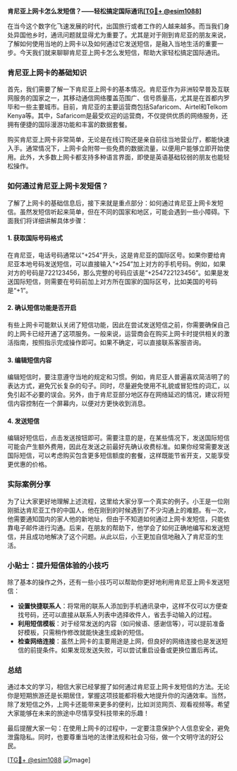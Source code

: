 **肯尼亚上网卡怎么发短信？——轻松搞定国际通讯[[TG💪+ @esim1088](https://t.me/s/esim1088)]**

在当今这个数字化飞速发展的时代，出国旅行或者工作的人越来越多。而当我们身处异国他乡时，通讯问题就显得尤为重要了。尤其是对于刚到肯尼亚的朋友来说，了解如何使用当地的上网卡以及如何通过它发送短信，是融入当地生活的重要一步。今天我们就来聊聊肯尼亚上网卡怎么发短信，帮助大家轻松搞定国际通讯。

### 肯尼亚上网卡的基础知识

首先，我们需要了解一下肯尼亚上网卡的基本情况。肯尼亚作为非洲较早普及互联网服务的国家之一，其移动通信网络覆盖范围广、信号质量高，尤其是在首都内罗毕和一些主要城市。目前，肯尼亚的主要运营商包括Safaricom、Airtel和Telkom Kenya等。其中，Safaricom是最受欢迎的运营商，不仅提供优质的网络服务，还拥有便捷的国际漫游功能和丰富的数据套餐。

购买肯尼亚上网卡非常简单，无论是在线订购还是亲自前往当地营业厅，都能快速入手。通常情况下，上网卡会附带一些免费的数据流量，以便用户能够立即开始使用。此外，大多数上网卡都支持多种语言界面，即使是英语基础较弱的朋友也能轻松操作。

### 如何通过肯尼亚上网卡发短信？

了解了上网卡的基础信息后，接下来就是重点部分：如何通过肯尼亚上网卡发短信。虽然发短信听起来简单，但在不同的国家和地区，可能会遇到一些小障碍。下面我们将详细讲解具体步骤：

#### 1. 获取国际号码格式
在肯尼亚，电话号码通常以“+254”开头，这是肯尼亚的国际区号。如果你要给肯尼亚本地号码发送短信，可以直接输入“+254”加上对方的手机号码。例如，如果对方的号码是722123456，那么完整的号码应该是“+254722123456”。如果是发送国际短信，则需要在号码前加上对方所在国家的国际区号，比如美国的号码是“+1”。

#### 2. 确认短信功能是否开启
有些上网卡可能默认关闭了短信功能，因此在尝试发送短信之前，你需要确保自己的上网卡已经开通了这项服务。一般来说，运营商会在购买上网卡时提供相关的激活指南，按照指示完成操作即可。如果不确定，可以直接联系客服咨询。

#### 3. 编辑短信内容
编辑短信时，要注意遵守当地的规定和习惯。例如，肯尼亚人普遍喜欢简洁明了的表达方式，避免冗长复杂的句子。同时，尽量避免使用不礼貌或冒犯性的词汇，以免引起不必要的误会。另外，由于肯尼亚部分地区存在网络延迟的情况，建议将短信内容控制在一个屏幕内，以便对方更快收到消息。

#### 4. 发送短信
编辑好短信后，点击发送按钮即可。需要注意的是，在某些情况下，发送国际短信可能会产生额外费用，因此在发送之前最好先确认收费标准。如果你经常需要发送国际短信，可以考虑购买包含更多短信额度的套餐，这样既能节省开支，又能享受更优惠的价格。

### 实际案例分享

为了让大家更好地理解上述流程，这里给大家分享一个真实的例子。小王是一位刚刚抵达肯尼亚工作的中国人，他在刚到的时候遇到了不少沟通上的难题。有一次，他需要通知国内的家人他的新地址，但由于不知道如何通过上网卡发短信，只能依靠电子邮件进行沟通。后来，在朋友的帮助下，他学会了如何正确地编写和发送短信，并且成功地解决了这个问题。从此以后，小王更加自信地融入了肯尼亚的生活。

### 小贴士：提升短信体验的小技巧

除了基本的操作之外，还有一些小技巧可以帮助你更好地利用肯尼亚上网卡发送短信：

- **设置快捷联系人**：将常用的联系人添加到手机通讯录中，这样不仅可以方便查找号码，还可以直接从联系人列表中选择收件人，省去手动输入的过程。
- **利用短信模板**：对于经常发送的内容（如问候语、感谢信等），可以提前准备好模板，只需稍作修改就能快速生成新的短信。
- **检查网络连接**：虽然上网卡的主要用途是上网，但良好的网络连接也是发送短信的前提条件。如果发现发送失败，可以尝试重启设备或更换位置后再试。

### 总结

通过本文的学习，相信大家已经掌握了如何通过肯尼亚上网卡发短信的方法。无论你是短期旅游还是长期居住，掌握这项技能都将极大地提升你的沟通效率。当然，除了发短信之外，上网卡还能带来更多的便利，比如浏览网页、观看视频等。希望大家能够在未来的旅途中尽情享受科技带来的乐趣！

最后提醒大家一句：在使用上网卡的过程中，一定要注意保护个人信息安全，避免泄露隐私。同时，也要尊重当地的法律法规和社会习俗，做一个文明守法的好公民。

[[TG💪+ @esim1088](https://t.me/s/esim1088) ![Image](https://i.postimg.cc/4NQfJmqS/Snipaste-2025-05-13-00-14-12.png)]